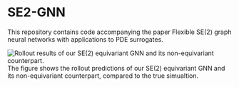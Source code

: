 # SE2-GNN
This repository contains code accompanying the paper Flexible SE(2) graph neural networks with applications to PDE surrogates.


![Rollout results of our SE(2) equivariant GNN and its non-equivariant counterpart.](images/scatter_sim2.gif)
The figure shows the rollout predictions of our SE(2) equivariant GNN and its non-equivariant counterpart, compared to the true simualtion.
